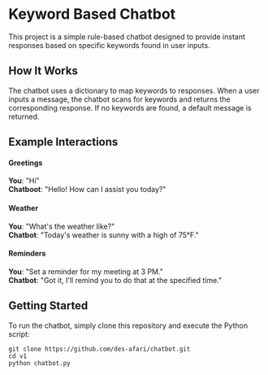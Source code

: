 # Keyword Based Chatbot
This project is a simple rule-based chatbot designed to provide instant responses based on specific keywords found in user inputs.

## How It Works
The chatbot uses a dictionary to map keywords to responses. When a user inputs a message, the chatbot scans for keywords and returns the corresponding response. If no keywords are found, a default message is returned.

## Example Interactions
#### Greetings
**You**: "Hi" \
**Chatboot**: "Hello! How can I assist you today?"

#### Weather
**You**: "What's the weather like?" \
**Chatbot**: "Today's weather is sunny with a high of 75°F."

#### Reminders
**You**: "Set a reminder for my meeting at 3 PM." \
**Chatbot**: "Got it, I'll remind you to do that at the specified time."

## Getting Started
To run the chatbot, simply clone this repository and execute the Python script:

```
git clone https://github.com/des-afari/chatbot.git
cd v1
python chatbot.py
```